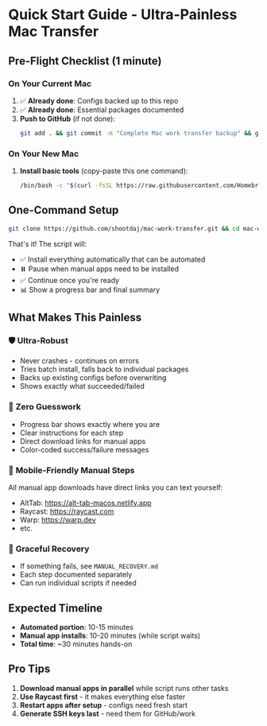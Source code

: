 # Quick Start Guide - Ultra-Painless Mac Transfer

## Pre-Flight Checklist (1 minute)

### On Your Current Mac
1. ✅ **Already done**: Configs backed up to this repo
2. ✅ **Already done**: Essential packages documented
3. **Push to GitHub** (if not done):
   ```bash
   git add . && git commit -m "Complete Mac work transfer backup" && git push
   ```

### On Your New Mac
1. **Install basic tools** (copy-paste this one command):
   ```bash
   /bin/bash -c "$(curl -fsSL https://raw.githubusercontent.com/Homebrew/install/HEAD/install.sh)" && brew install git
   ```

## One-Command Setup

```bash
git clone https://github.com/shootdaj/mac-work-transfer.git && cd mac-work-transfer && ./scripts/setup-final.sh
```

That's it! The script will:
- ✅ Install everything automatically that can be automated  
- ⏸️ Pause when manual apps need to be installed
- ✅ Continue once you're ready
- 📊 Show a progress bar and final summary

## What Makes This Painless

### 🛡️ **Ultra-Robust**
- Never crashes - continues on errors
- Tries batch install, falls back to individual packages
- Backs up existing configs before overwriting
- Shows exactly what succeeded/failed

### 🎯 **Zero Guesswork**
- Progress bar shows exactly where you are
- Clear instructions for each step
- Direct download links for manual apps
- Color-coded success/failure messages

### 📱 **Mobile-Friendly Manual Steps**
All manual app downloads have direct links you can text yourself:
- AltTab: https://alt-tab-macos.netlify.app
- Raycast: https://raycast.com
- Warp: https://warp.dev
- etc.

### 🔄 **Graceful Recovery**
- If something fails, see `MANUAL_RECOVERY.md`
- Each step documented separately
- Can run individual scripts if needed

## Expected Timeline
- **Automated portion**: 10-15 minutes
- **Manual app installs**: 10-20 minutes (while script waits)
- **Total time**: ~30 minutes hands-on

## Pro Tips
1. **Download manual apps in parallel** while script runs other tasks
2. **Use Raycast first** - it makes everything else faster
3. **Restart apps after setup** - configs need fresh start
4. **Generate SSH keys last** - need them for GitHub/work